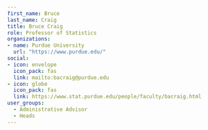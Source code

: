 ```yaml
---
first_name: Bruce
last_name: Craig
title: Bruce Craig
role: Professor of Statistics
organizations:
- name: Purdue University
  url: "https://www.purdue.edu/"
social:
- icon: envelope
  icon_pack: fas
  link: mailto:bacraig@purdue.edu
- icon: globe
  icon_pack: fas
  link: https://www.stat.purdue.edu/people/faculty/bacraig.html
user_groups:
  - Administrative Advisor
  - Heads
---
```

